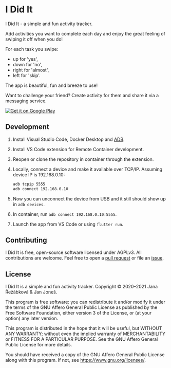 # I Did It

I Did It - a simple and fun activity tracker.

Add activities you want to complete each day and enjoy the great feeling of swiping it off when you do!

For each task you swipe:

- up for 'yes',
- down for 'no',
- right for 'almost',
- left for 'skip'.
  
The app is beautiful, fun and breeze to use!

Want to challenge your friend? Create activity for them and share it via a messaging service.

[![Get it on Google Play](https://play.google.com/intl/en_us/badges/static/images/badges/en_badge_web_generic.png)](https://play.google.com/store/apps/details?id=com.knowledgepicker.ididit)

## Development

1. Install Visual Studio Code, Docker Desktop and [ADB](https://developer.android.com/studio/releases/platform-tools).
2. Install VS Code extension for Remote Container development.
3. Reopen or clone the repository in container through the extension.
4. Locally, connect a device and make it available over TCP/IP. Assuming device IP is 192.168.0.10:

   ```bash
   adb tcpip 5555
   adb connect 192.168.0.10
   ```

5. Now you can unconnect the device from USB and it still should show up in `adb devices`.
6. In container, run `adb connect 192.168.0.10:5555`.
7. Launch the app from VS Code or using `flutter run`.

## Contributing

I Did It is free, open-source software licensed under AGPLv3.
All contributions are welcome.
Feel free to open a [pull request](https://github.com/doablespace/ididit/pulls) or file an [issue](https://github.com/doablespace/ididit/issues).

## License

I Did It is a simple and fun activity tracker. Copyright &copy; 2020&ndash;2021 Jana Řežábková & Jan Joneš.

This program is free software: you can redistribute it and/or modify it under
the terms of the GNU Affero General Public License as published by the Free
Software Foundation, either version 3 of the License, or (at your option) any
later version.

This program is distributed in the hope that it will be useful, but WITHOUT ANY
WARRANTY; without even the implied warranty of MERCHANTABILITY or FITNESS FOR A
PARTICULAR PURPOSE. See the GNU Affero General Public License for more details.

You should have received a copy of the GNU Affero General Public License along
with this program. If not, see <https://www.gnu.org/licenses/>.
